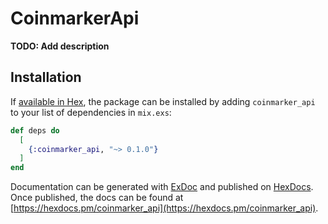 # CoinmarkerApi

**TODO: Add description**

## Installation

If [available in Hex](https://hex.pm/docs/publish), the package can be installed
by adding `coinmarker_api` to your list of dependencies in `mix.exs`:

```elixir
def deps do
  [
    {:coinmarker_api, "~> 0.1.0"}
  ]
end
```

Documentation can be generated with [ExDoc](https://github.com/elixir-lang/ex_doc)
and published on [HexDocs](https://hexdocs.pm). Once published, the docs can
be found at [https://hexdocs.pm/coinmarker_api](https://hexdocs.pm/coinmarker_api).

